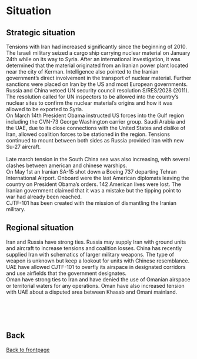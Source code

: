 # Situation 
 
 
## Strategic situation
Tensions with Iran had increased significantly since the beginning of 2010. The Israeli military seized a cargo ship 
carrying nuclear material on January 24th while on its way to Syria. After an international investigation, it was 
determined that the material originated from an Iranian power plant located near the city of Kerman. Intelligence also 
pointed to the Iranian government’s direct involvement in the transport of nuclear material. Further sanctions were 
placed on Iran by the US and most European governments. Russia and China vetoed UN security council resolution S/RES/2028 (2011). 
The resolution called for UN inspectors to be allowed into the country’s nuclear sites to confirm the nuclear material’s 
origins and how it was allowed to be exported to Syria.
<br>
On March 14th President Obama instructed US forces into the Gulf region including the CVN-73 George Washington carrier group. 
Saudi Arabia and the UAE, due to its close connections with the United States and dislike of Iran, allowed coalition forces to be 
stationed in the region. Tensions continued to mount between both sides as Russia provided Iran with new Su-27 aircraft.  
<br>
Late march tension in the South China sea was also increasing, with several clashes between american and chinese warships. 
<br>
On May 1st an Iranian SA-15 shot down a Boeing 737 departing Tehran International Airport. Onboard were the last American diplomats 
leaving the country on President Obama’s orders. 142 American lives were lost. The Iranian government claimed that it was a mistake 
but the tipping point to war had already been reached. 
<br>
CJTF-101 has been created with the mission of dismantling the Iranian military. 


## Regional situation
Iran and Russia have strong ties. Russia may supply Iran with ground units and aircraft to increase tensions and coalition losses. 
China has recently supplied Iran with schematics of larger military weapons. The type of weapon is unknown but keep a lookout for units with Chinese resemblance. 
UAE have allowed CJTF-101 to overfly its airspace in designated corridors and use airfields that the government designates.
<br>
Oman have strong ties to Iran and have denied the use of Omanian airspace or territorial waters for any operations. 
Oman have also increased tension with UAE about a disputed area between Khasab and Omani mainland.  
<br> 
<br>
<br>
<br>
 
 



## Back
[Back to frontpage](https://132nd-vwing.github.io/OPAR-Brief/)